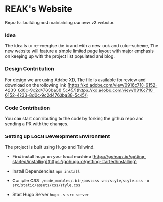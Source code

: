 # REAK's Website

Repo for building and maintaining our new v2 website.

### Idea

The idea is to re-energise the brand with a new look and color-scheme, The new website will feature
a simple limited page layout with major emphasis on keeping up with the project list populated and
blog.

### Design Contribution

For design we are using Adobe XD, The file is available for review and download on the following
link
[https://xd.adobe.com/view/0916c710-6152-4233-8d0c-9c2d4763ba38-5c45/](https://xd.adobe.com/view/0916c710-6152-4233-8d0c-9c2d4763ba38-5c45/)

### Code Contribution

You can start contributing to the code by forking the github repo and sending a PR with the changes.

### Setting up Local Development Environment

The project is built using Hugo and Tailwind.

* First install hugo on your local machine
[https://gohugo.io/getting-started/installing](https://gohugo.io/getting-started/installing)

* Install Dependencies
`npm install`

* Compile CSS
`./node_modules/.bin/postcss src/style/style.css -o src/static/assets/css/style.css`

* Start Hugo Server
`hugo -s src server`
